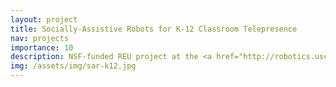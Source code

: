 ```yaml
---
layout: project
title: Socially-Assistive Robots for K-12 Classroom Telepresence
nav: projects
importance: 10
description: NSF-funded REU project at the <a href="http://robotics.usc.edu/interaction" target="_blank">USC Interaction Lab</a>
img: /assets/img/sar-k12.jpg
---
```


<!-- <div class="col mt-4 p-0">
  NMT systems typically consist of two main components: the encoder and the decoder. The encoder takes as input the source language sentence and generates some latent representation for it (e.g., a fixed-size vector). The decoder then takes that latent representation as input and generates a sentence in the target language. The sentence generation is often done in an autoregressive manner (i.e., words are generated one-by-one in a left-to-right manner).
</div>

<h3 class="title mt-4 p-0 text-left">Multilingual Machine Translation</h3> -->